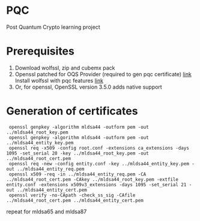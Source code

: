 # PQC
Post Quantum Crypto learning project

# Prerequisites

1. Download wolfssl, zip and cubemx pack
2. Openssl patched for OQS Provider (required to gen pqc certificate) [link](https://github.com/wolfSSL/osp/blob/master/oqs/README.md)
   Install wolfssl with pqc features [link](https://github.com/wolfSSL/wolfssl/blob/master/INSTALL)
4. Or, for openssl, OpenSSL version 3.5.0 adds native support

# Generation of certificates

```
 openssl genpkey -algorithm mldsa44 -outform pem -out ../mldsa44_root_key.pem
 openssl genpkey -algorithm mldsa44 -outform pem -out ../mldsa44_entity_key.pem
 openssl req -x509 -config root.conf -extensions ca_extensions -days 1095 -set_serial 20 -key ../mldsa44_root_key.pem -out ../mldsa44_root_cert.pem
 openssl req -new -config entity.conf -key ../mldsa44_entity_key.pem -out ../mldsa44_entity_req.pem
 openssl x509 -req -in ../mldsa44_entity_req.pem -CA ../mldsa44_root_cert.pem -CAkey ../mldsa44_root_key.pem -extfile entity.conf -extensions x509v3_extensions -days 1095 -set_serial 21 -out ../mldsa44_entity_cert.pem
 openssl verify -no-CApath -check_ss_sig -CAfile ../mldsa44_root_cert.pem ../mldsa44_entity_cert.pem
```
<bold>repeat for mldsa65 and mldsa87</bold>
